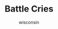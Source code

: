 ---
media: "images/rounds/round_4_2/battle_cries.png"
media_type: image
type: art
title: Battle Cries
author: [wisconsin]
desc: After their commander is shot by a sniper, the Soviet forces advance on the Nanotrasen colony.
---
